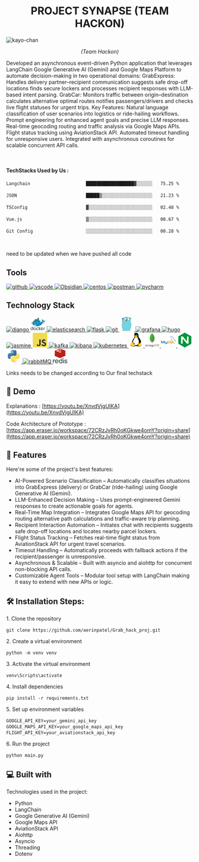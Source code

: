 <h1 align="center" id="title">PROJECT SYNAPSE (TEAM HACKON)</h1>
<img width="957" alt="kayo-chan" src="https://github.com/user-attachments/assets/f423798c-1161-4c3b-b4c0-199e6d62c024">

<p align="center"><i>(Team Hackon)</i></p>

<p id="description">Developed an asynchronous event-driven Python application that leverages LangChain Google Generative AI (Gemini) and Google Maps Platform to automate decision-making in two operational domains: GrabExpress: Handles delivery partner–recipient communication suggests safe drop-off locations finds secure lockers and processes recipient responses with LLM-based intent parsing. GrabCar: Monitors traffic between origin–destination calculates alternative optimal routes notifies passengers/drivers and checks live flight statuses for urgent trips. Key Features: Natural language classification of user scenarios into logistics or ride-hailing workflows. Prompt engineering for enhanced agent goals and precise LLM responses. Real-time geocoding routing and traffic analysis via Google Maps APIs. Flight status tracking using AviationStack API. Automated timeout handling for unresponsive users. Integrated with asynchronous coroutines for scalable concurrent API calls.</p>



<br />

#### TechStacks Used by Us :

<!--START_SECTION:waka-->
```
Langchain                     ██████████████████▓░░░░░░   75.25 %

JSON                          █████▒░░░░░░░░░░░░░░░░░░░   21.23 %

TSConfig                      ▓░░░░░░░░░░░░░░░░░░░░░░░░   02.48 %

Vue.js                        ▒░░░░░░░░░░░░░░░░░░░░░░░░   00.67 %

Git Config                    ░░░░░░░░░░░░░░░░░░░░░░░░░   00.28 %
```
<!--END_SECTION:waka-->

<br />
<p> need to be updated when we have pushed all code </p>

## Tools

<a href="https://github.com" target="_blank"> <img src="https://cdn.jsdelivr.net/gh/devicons/devicon/icons/github/github-original.svg" alt="github" width="40" height="40"/> </a> <a href="https://code.visualstudio.com/" target="_blank"> <img src="https://cdn.jsdelivr.net/gh/devicons/devicon/icons/vscode/vscode-original.svg" alt="vscode" width="40" height="40"/> </a> <a href="https://obsidian.md/" target="_blank"> <img src="https://obsidian.md/favicon.ico" alt="Obsidian" width="40" height="40"/> </a> <a href="https://www.centos.org/" target="_blank"> <img src="https://cdn.jsdelivr.net/gh/devicons/devicon/icons/centos/centos-original.svg" alt="centos" width="40" height="40"/> </a> <a href="https://postman.com" target="_blank" rel="noreferrer"> <img src="https://www.vectorlogo.zone/logos/getpostman/getpostman-icon.svg" alt="postman" width="40" height="40"/> </a> <a href="https://postman.com" target="_blank" rel="noreferrer"> <img src="https://cdn.jsdelivr.net/gh/devicons/devicon/icons/pycharm/pycharm-original.svg" alt="pycharm" width="40" height="40"/> </a>

## Technology Stack

<a href="https://www.djangoproject.com/" target="_blank" rel="noreferrer"> <img src="https://cdn.worldvectorlogo.com/logos/django.svg" alt="django" width="40" height="40"/> </a> <a href="https://www.docker.com/" target="_blank" rel="noreferrer"> <img src="https://raw.githubusercontent.com/devicons/devicon/master/icons/docker/docker-original-wordmark.svg" alt="docker" width="40" height="40"/> </a> <a href="https://www.elastic.co" target="_blank" rel="noreferrer"> <img src="https://www.vectorlogo.zone/logos/elastic/elastic-icon.svg" alt="elasticsearch" width="40" height="40"/> </a> <a href="https://flask.palletsprojects.com/" target="_blank" rel="noreferrer"> <img src="https://www.vectorlogo.zone/logos/pocoo_flask/pocoo_flask-icon.svg" alt="flask" width="40" height="40"/> </a> <a href="https://git-scm.com/" target="_blank" rel="noreferrer"> <img src="https://www.vectorlogo.zone/logos/git-scm/git-scm-icon.svg" alt="git" width="40" height="40"/> </a> <a href="https://golang.org" target="_blank" rel="noreferrer"> <img src="https://raw.githubusercontent.com/devicons/devicon/master/icons/go/go-original.svg" alt="go" width="40" height="40"/> </a> <a href="https://grafana.com" target="_blank" rel="noreferrer"> <img src="https://www.vectorlogo.zone/logos/grafana/grafana-icon.svg" alt="grafana" width="40" height="40"/> </a> <a href="https://gohugo.io/" target="_blank" rel="noreferrer"> <img src="https://api.iconify.design/logos-hugo.svg" alt="hugo" width="40" height="40"/> </a> <a href="https://jasmine.github.io/" target="_blank" rel="noreferrer"> <img src="https://www.vectorlogo.zone/logos/jasmine/jasmine-icon.svg" alt="jasmine" width="40" height="40"/> </a> <a href="https://developer.mozilla.org/en-US/docs/Web/JavaScript" target="_blank" rel="noreferrer"> <img src="https://raw.githubusercontent.com/devicons/devicon/master/icons/javascript/javascript-original.svg" alt="javascript" width="40" height="40"/> </a> <a href="https://kafka.apache.org/" target="_blank" rel="noreferrer"> <img src="https://www.vectorlogo.zone/logos/apache_kafka/apache_kafka-icon.svg" alt="kafka" width="40" height="40"/> </a> <a href="https://www.elastic.co/kibana" target="_blank" rel="noreferrer"> <img src="https://www.vectorlogo.zone/logos/elasticco_kibana/elasticco_kibana-icon.svg" alt="kibana" width="40" height="40"/> </a> <a href="https://kubernetes.io" target="_blank" rel="noreferrer"> <img src="https://www.vectorlogo.zone/logos/kubernetes/kubernetes-icon.svg" alt="kubernetes" width="40" height="40"/> </a> <a href="https://www.linux.org/" target="_blank" rel="noreferrer"> <img src="https://raw.githubusercontent.com/devicons/devicon/master/icons/linux/linux-original.svg" alt="linux" width="40" height="40"/> </a> <a href="https://www.mongodb.com/" target="_blank" rel="noreferrer"> <img src="https://raw.githubusercontent.com/devicons/devicon/master/icons/mongodb/mongodb-original-wordmark.svg" alt="mongodb" width="40" height="40"/> </a> <a href="https://www.mysql.com/" target="_blank" rel="noreferrer"> <img src="https://raw.githubusercontent.com/devicons/devicon/master/icons/mysql/mysql-original-wordmark.svg" alt="mysql" width="40" height="40"/> </a> <a href="https://www.nginx.com" target="_blank" rel="noreferrer"> <img src="https://raw.githubusercontent.com/devicons/devicon/master/icons/nginx/nginx-original.svg" alt="nginx" width="40" height="40"/> </a> <a href="https://www.python.org" target="_blank" rel="noreferrer"> <img src="https://raw.githubusercontent.com/devicons/devicon/master/icons/python/python-original.svg" alt="python" width="40" height="40"/> </a> <a href="https://www.rabbitmq.com" target="_blank" rel="noreferrer"> <img src="https://www.vectorlogo.zone/logos/rabbitmq/rabbitmq-icon.svg" alt="rabbitMQ" width="40" height="40"/> </a> <a href="https://redis.io" target="_blank" rel="noreferrer"> <img src="https://raw.githubusercontent.com/devicons/devicon/master/icons/redis/redis-original-wordmark.svg" alt="redis" width="40" height="40"/> </a> 
<p> Links needs to be changed according to Our final techstack </p>
<h2>🚀 Demo</h2>

Explanations :
[https://youtu.be/XnvdVjgUIKA](https://youtu.be/XnvdVjgUIKA)

Code Architecture of Prototype :
[https://app.eraser.io/workspace/72CRzJvRh0oKGkwe4omY?origin=share](https://app.eraser.io/workspace/72CRzJvRh0oKGkwe4omY?origin=share)
  
  
<h2>🧐 Features</h2>

Here're some of the project's best features:

*   AI-Powered Scenario Classification – Automatically classifies situations into GrabExpress (delivery) or GrabCar (ride-hailing) using Google Generative AI (Gemini).
*   LLM-Enhanced Decision Making – Uses prompt-engineered Gemini responses to create actionable goals for agents.
*   Real-Time Map Integration – Integrates Google Maps API for geocoding routing alternative path calculations and traffic-aware trip planning.
*   Recipient Interaction Automation – Initiates chat with recipients suggests safe drop-off locations and locates nearby parcel lockers.
*   Flight Status Tracking – Fetches real-time flight status from AviationStack API for urgent travel scenarios.
*   Timeout Handling – Automatically proceeds with fallback actions if the recipient/passenger is unresponsive.
*   Asynchronous & Scalable – Built with asyncio and aiohttp for concurrent non-blocking API calls.
*   Customizable Agent Tools – Modular tool setup with LangChain making it easy to extend with new APIs or logic.

<h2>🛠️ Installation Steps:</h2>

<p>1. Clone the repository</p>

```
git clone https://github.com/aerinpatel/Grab_hack_proj.git
```

<p>2. Create a virtual environment</p>

```
python -m venv venv
```

<p>3. Activate the virtual environment</p>

```
venv\Scripts\activate
```

<p>4. Install dependencies</p>

```
pip install -r requirements.txt
```

<p>5. Set up environment variables</p>

```
GOOGLE_API_KEY=your_gemini_api_key
GOOGLE_MAPS_API_KEY=your_google_maps_api_key
FLIGHT_API_KEY=your_aviationstack_api_key
```

<p>6. Run the project</p>

```
python main.py
```

  
  
<h2>💻 Built with</h2>

Technologies used in the project:

*   Python
*   LangChain
*   Google Generative AI (Gemini)
*   Google Maps API
*   AviationStack API
*   Aiohttp
*   Asyncio
*   Threading
*   Dotenv
